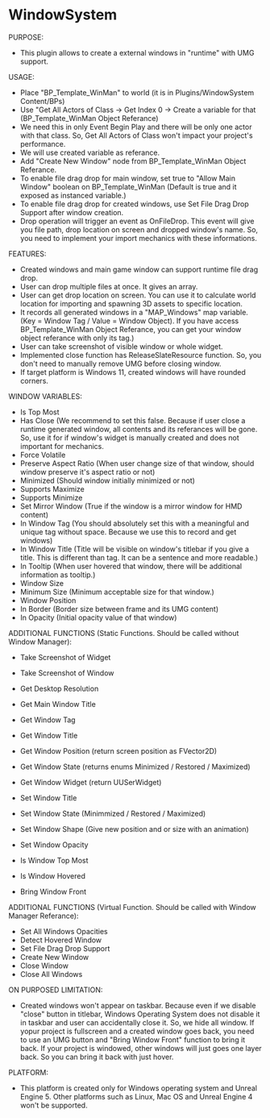 # WindowSystem

PURPOSE:
- This plugin allows to create a external windows in "runtime" with UMG support.

USAGE:
- Place "BP_Template_WinMan" to world (it is in Plugins/WindowSystem Content/BPs)
- Use "Get All Actors of Class -> Get Index 0 -> Create a variable for that (BP_Template_WinMan Object Referance)
 - We need this in only Event Begin Play and there will be only one actor with that class. So, Get All Actors of Class won't impact your project's performance.
 - We will use created variable as referance.
- Add "Create New Window" node from BP_Template_WinMan Object Referance.
- To enable file drag drop for main window, set true to "Allow Main Window" boolean on BP_Template_WinMan (Default is true and it exposed as instanced variable.)
- To enable file drag drop for created windows, use Set File Drag Drop Support after window creation.
- Drop operation will trigger an event as OnFileDrop. This event will give you file path, drop location on screen and dropped window's name. So, you need to implement your import mechanics with these informations.

FEATURES:
- Created windows and main game window can support runtime file drag drop.
- User can drop multiple files at once. It gives an array.
- User can get drop location on screen. You can use it to calculate world location for importing and spawning 3D assets to specific location.
- It records all generated windows in a "MAP_Windows" map variable. (Key = Window Tag / Value = Window Object). If you have access BP_Template_WinMan Object Referance, you can get your window object referance with only its tag.)
- User can take screenshot of visible window or whole widget.
- Implemented close function has ReleaseSlateResource function. So, you don't need to manually remove UMG before closing window.
- If target platform is Windows 11, created windows will have rounded corners.

WINDOW VARIABLES:
- Is Top Most
- Has Close (We recommend to set this false. Because if user close a runtime generated window, all contents and its referances will be gone. So, use it for if window's widget is manually created and does not important for mechanics.
- Force Volatile
- Preserve Aspect Ratio (When user change size of that window, should window preserve it's aspect ratio or not)
- Minimized (Should window initially minimized or not)
- Supports Maximize
- Supports Minimize
- Set Mirror Window (True if the window is a mirror window for HMD content)
- In Window Tag (You should absolutely set this with a meaningful and unique tag without space. Because we use this to record and get windows)
- In Window Title (Title will be visible on window's titlebar if you give a title. This is different than tag. It can be a sentence and more readable.)
- In Tooltip (When user hovered that window, there will be additional information as tooltip.)
- Window Size
- Minimum Size (Minimum acceptable size for that window.)
- Window Position
- In Border (Border size between frame and its UMG content)
- In Opacity (Initial opacity value of that window)

ADDITIONAL FUNCTIONS (Static Functions. Should be called without Window Manager):
- Take Screenshot of Widget
- Take Screenshot of Window

- Get Desktop Resolution
- Get Main Window Title

- Get Window Tag
- Get Window Title
- Get Window Position (return screen position as FVector2D)
- Get Window State (returns enums Minimized / Restored / Maximized)
- Get Window Widget (return UUSerWidget)

- Set Window Title
- Set Window State (Minimmized / Restored / Maximized)
- Set Window Shape (Give new position and or size with an animation)
- Set Window Opacity

- Is Window Top Most
- Is Window Hovered
- Bring Window Front

ADDITIONAL FUNCTIONS (Virtual Function. Should be called with Window Manager Referance):
- Set All Windows Opacities
- Detect Hovered Window
- Set File Drag Drop Support
- Create New Window
- Close Window
- Close All Windows

ON PURPOSED LIMITATION:
- Created windows won't appear on taskbar. Because even if we disable "close" button in titlebar, Windows Operating System does not disable it in taskbar and user can accidentally close it. So, we hide all window. If yopur project is fullscreen and a created window goes back, you need to use an UMG button and "Bring Window Front" function to bring it back. If your project is windowed, other windows will just goes one layer back. So you can bring it back with just hover.

PLATFORM:
- This platform is created only for Windows operating system and Unreal Engine 5. Other platforms such as Linux, Mac OS and Unreal Engine 4 won't be supported.
